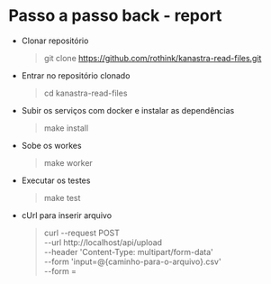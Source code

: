 # Passo a passo back - report

- Clonar repositório
  > git clone https://github.com/rothink/kanastra-read-files.git


- Entrar no repositório clonado
  >cd kanastra-read-files


- Subir os serviços com docker e instalar as dependências

  > make install    

- Sobe os workes
  > make worker

- Executar os testes
  >make test

- cUrl para inserir arquivo
  >curl --request POST \
      --url http://localhost/api/upload \
      --header 'Content-Type: multipart/form-data' \
      --form 'input=@{caminho-para-o-arquivo}.csv' \
      --form =

        
